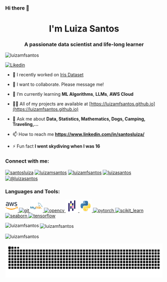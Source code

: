 ### Hi there 👋

<h1 align="center">I'm Luiza Santos</h1>
<h3 align="center">A passionate data scientist and life-long learner</h3>

<p align="left"> <img src="https://komarev.com/ghpvc/?username=luizamfsantos&label=Profile%20views&color=0e75b6&style=flat" alt="luizamfsantos" /> </p> 

[![Likedin](https://img.shields.io/badge/LinkedIn-0077B5?style=for-the-badge&logo=linkedin&logoColor=white)]([https://www.linkedin.com/in/wellen/](https://www.linkedin.com/in/santosluiza/))




- 🔭 I recently worked on [Iris Dataset](https://github.com/luizamfsantos/RDScML/tree/iris_data/dev/luizamfsantos/iris_data)

- 👯 I want to collaborate. Please message me!

- 🌱 I’m currently learning  **ML Algorithms**, **LLMs**, **AWS Cloud**
  
- 👨‍💻 All of my projects are available at [https://luizamfsantos.github.io](https://luizamfsantos.github.io)

- 💬 Ask me about **Data, Statistics, Mathematics, Dogs, Camping, Traveling,...**

- 📫 How to reach me **https://www.linkedin.com/in/santosluiza/**

- ⚡ Fun fact **I went skydiving when I was 16**

<h3 align="left">Connect with me:</h3>
<p align="left">
<a href="https://linkedin.com/in/santosluiza" target="blank"><img align="center" src="https://raw.githubusercontent.com/rahuldkjain/github-profile-readme-generator/master/src/images/icons/Social/linked-in-alt.svg" alt="santosluiza" height="30" width="40" /></a>
<a href="https://kaggle.com/luizamsantos" target="blank"><img align="center" src="https://raw.githubusercontent.com/rahuldkjain/github-profile-readme-generator/master/src/images/icons/Social/kaggle.svg" alt="luizamsantos" height="30" width="40" /></a>
<a href="https://instagram.com/luizamfsantos" target="blank"><img align="center" src="https://raw.githubusercontent.com/rahuldkjain/github-profile-readme-generator/master/src/images/icons/Social/instagram.svg" alt="luizamfsantos" height="30" width="40" /></a>
<a href="https://www.leetcode.com/luizasantos" target="blank"><img align="center" src="https://raw.githubusercontent.com/rahuldkjain/github-profile-readme-generator/master/src/images/icons/Social/leet-code.svg" alt="luizasantos" height="30" width="40" /></a>
<a href="https://www.hackerearth.com/@luizasantos" target="blank"><img align="center" src="https://raw.githubusercontent.com/rahuldkjain/github-profile-readme-generator/master/src/images/icons/Social/hackerearth.svg" alt="@luizasantos" height="30" width="40" /></a>
</p>

<h3 align="left">Languages and Tools:</h3>
<p align="left"> <a href="https://aws.amazon.com" target="_blank" rel="noreferrer"> <img src="https://raw.githubusercontent.com/devicons/devicon/master/icons/amazonwebservices/amazonwebservices-original-wordmark.svg" alt="aws" width="40" height="40"/> </a> <a href="https://git-scm.com/" target="_blank" rel="noreferrer"> <img src="https://www.vectorlogo.zone/logos/git-scm/git-scm-icon.svg" alt="git" width="40" height="40"/> </a> <a href="https://www.mysql.com/" target="_blank" rel="noreferrer"> <img src="https://raw.githubusercontent.com/devicons/devicon/master/icons/mysql/mysql-original-wordmark.svg" alt="mysql" width="40" height="40"/> </a> <a href="https://opencv.org/" target="_blank" rel="noreferrer"> <img src="https://www.vectorlogo.zone/logos/opencv/opencv-icon.svg" alt="opencv" width="40" height="40"/> </a> <a href="https://pandas.pydata.org/" target="_blank" rel="noreferrer"> <img src="https://raw.githubusercontent.com/devicons/devicon/2ae2a900d2f041da66e950e4d48052658d850630/icons/pandas/pandas-original.svg" alt="pandas" width="40" height="40"/> </a> <a href="https://www.python.org" target="_blank" rel="noreferrer"> <img src="https://raw.githubusercontent.com/devicons/devicon/master/icons/python/python-original.svg" alt="python" width="40" height="40"/> </a> <a href="https://pytorch.org/" target="_blank" rel="noreferrer"> <img src="https://www.vectorlogo.zone/logos/pytorch/pytorch-icon.svg" alt="pytorch" width="40" height="40"/> </a> <a href="https://scikit-learn.org/" target="_blank" rel="noreferrer"> <img src="https://upload.wikimedia.org/wikipedia/commons/0/05/Scikit_learn_logo_small.svg" alt="scikit_learn" width="40" height="40"/> </a> <a href="https://seaborn.pydata.org/" target="_blank" rel="noreferrer"> <img src="https://seaborn.pydata.org/_images/logo-mark-lightbg.svg" alt="seaborn" width="40" height="40"/> </a> <a href="https://www.tensorflow.org" target="_blank" rel="noreferrer"> <img src="https://www.vectorlogo.zone/logos/tensorflow/tensorflow-icon.svg" alt="tensorflow" width="40" height="40"/> </a> </p>

<p><img align="left" src="https://github-readme-stats.vercel.app/api/top-langs?username=luizamfsantos&show_icons=true&locale=en&layout=compact" alt="luizamfsantos" /></p>

<p>&nbsp;<img align="center" src="https://github-readme-stats.vercel.app/api?username=luizamfsantos&show_icons=true&locale=en" alt="luizamfsantos" /></p>

<p><img align="center" src="https://github-readme-streak-stats.herokuapp.com/?user=luizamfsantos&" alt="luizamfsantos" /></p>

<picture>
  <source media="(prefers-color-scheme: dark)" srcset="https://raw.githubusercontent.com/luizamfsantos/luizamfsantos/output/github-contribution-grid-snake-dark.svg">
  <source media="(prefers-color-scheme: light)" srcset="https://raw.githubusercontent.com/luizamfsantos/luizamfsantos/output/github-contribution-grid-snake.svg">
  <img alt="github contribution grid snake animation" src="https://raw.githubusercontent.com/luizamfsantos/luizamfsantos/output/github-contribution-grid-snake.svg">
</picture>
